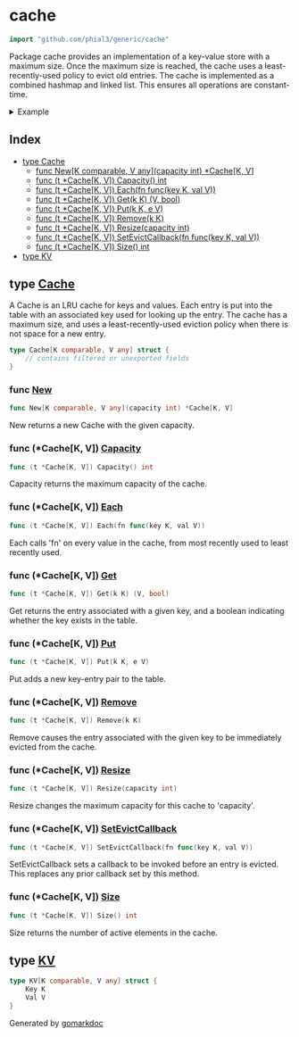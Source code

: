 <!-- Code generated by gomarkdoc. DO NOT EDIT -->

# cache

```go
import "github.com/phial3/generic/cache"
```

Package cache provides an implementation of a key\-value store with a maximum size\. Once the maximum size is reached\, the cache uses a least\-recently\-used policy to evict old entries\. The cache is implemented as a combined hashmap and linked list\. This ensures all operations are constant\-time\.

<details><summary>Example</summary>
<p>

```go
package main

import (
	"fmt"
	"github.com/phial3/generic/cache"
)

func main() {
	c := cache.New[int, int](2)

	c.Put(42, 42)
	c.Put(10, 10)
	c.Get(42)
	c.Put(0, 0) // evicts 10

	c.Each(func(key, val int) {
		fmt.Println("each", key)
	})

	c.Resize(3)
	fmt.Println("size", c.Size())
	fmt.Println("capacity", c.Capacity())

	c.SetEvictCallback(func(key, val int) {
		fmt.Println("evict", key)
	})
	c.Put(1, 1)
	c.Put(2, 2) // evicts 42
	c.Remove(3) // no effect
	c.Resize(1) // evicts 0 and 1

	c.Each(func(key, val int) {
		fmt.Println("each", key)
	})

}
```

#### Output

```
each 0
each 42
size 2
capacity 3
evict 42
evict 0
evict 1
each 2
```

</p>
</details>

## Index

- [type Cache](<#type-cache>)
  - [func New[K comparable, V any](capacity int) *Cache[K, V]](<#func-new>)
  - [func (t *Cache[K, V]) Capacity() int](<#func-cachek-v-capacity>)
  - [func (t *Cache[K, V]) Each(fn func(key K, val V))](<#func-cachek-v-each>)
  - [func (t *Cache[K, V]) Get(k K) (V, bool)](<#func-cachek-v-get>)
  - [func (t *Cache[K, V]) Put(k K, e V)](<#func-cachek-v-put>)
  - [func (t *Cache[K, V]) Remove(k K)](<#func-cachek-v-remove>)
  - [func (t *Cache[K, V]) Resize(capacity int)](<#func-cachek-v-resize>)
  - [func (t *Cache[K, V]) SetEvictCallback(fn func(key K, val V))](<#func-cachek-v-setevictcallback>)
  - [func (t *Cache[K, V]) Size() int](<#func-cachek-v-size>)
- [type KV](<#type-kv>)


## type [Cache](<https://github.com/phial3/generic/blob/master/cache/cache.go#L15-L20>)

A Cache is an LRU cache for keys and values\. Each entry is put into the table with an associated key used for looking up the entry\. The cache has a maximum size\, and uses a least\-recently\-used eviction policy when there is not space for a new entry\.

```go
type Cache[K comparable, V any] struct {
    // contains filtered or unexported fields
}
```

### func [New](<https://github.com/phial3/generic/blob/master/cache/cache.go#L28>)

```go
func New[K comparable, V any](capacity int) *Cache[K, V]
```

New returns a new Cache with the given capacity\.

### func \(\*Cache\[K\, V\]\) [Capacity](<https://github.com/phial3/generic/blob/master/cache/cache.go#L102>)

```go
func (t *Cache[K, V]) Capacity() int
```

Capacity returns the maximum capacity of the cache\.

### func \(\*Cache\[K\, V\]\) [Each](<https://github.com/phial3/generic/blob/master/cache/cache.go#L108>)

```go
func (t *Cache[K, V]) Each(fn func(key K, val V))
```

Each calls 'fn' on every value in the cache\, from most recently used to least recently used\.

### func \(\*Cache\[K\, V\]\) [Get](<https://github.com/phial3/generic/blob/master/cache/cache.go#L38>)

```go
func (t *Cache[K, V]) Get(k K) (V, bool)
```

Get returns the entry associated with a given key\, and a boolean indicating whether the key exists in the table\.

### func \(\*Cache\[K\, V\]\) [Put](<https://github.com/phial3/generic/blob/master/cache/cache.go#L49>)

```go
func (t *Cache[K, V]) Put(k K, e V)
```

Put adds a new key\-entry pair to the table\.

### func \(\*Cache\[K\, V\]\) [Remove](<https://github.com/phial3/generic/blob/master/cache/cache.go#L81>)

```go
func (t *Cache[K, V]) Remove(k K)
```

Remove causes the entry associated with the given key to be immediately evicted from the cache\.

### func \(\*Cache\[K\, V\]\) [Resize](<https://github.com/phial3/generic/blob/master/cache/cache.go#L89>)

```go
func (t *Cache[K, V]) Resize(capacity int)
```

Resize changes the maximum capacity for this cache to 'capacity'\.

### func \(\*Cache\[K\, V\]\) [SetEvictCallback](<https://github.com/phial3/generic/blob/master/cache/cache.go#L116>)

```go
func (t *Cache[K, V]) SetEvictCallback(fn func(key K, val V))
```

SetEvictCallback sets a callback to be invoked before an entry is evicted\. This replaces any prior callback set by this method\.

### func \(\*Cache\[K\, V\]\) [Size](<https://github.com/phial3/generic/blob/master/cache/cache.go#L97>)

```go
func (t *Cache[K, V]) Size() int
```

Size returns the number of active elements in the cache\.

## type [KV](<https://github.com/phial3/generic/blob/master/cache/cache.go#L22-L25>)

```go
type KV[K comparable, V any] struct {
    Key K
    Val V
}
```



Generated by [gomarkdoc](<https://github.com/princjef/gomarkdoc>)
